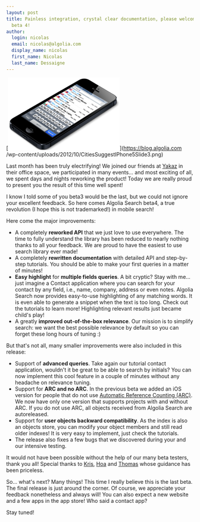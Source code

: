 ```yaml
---
layout: post
title: Painless integration, crystal clear documentation, please welcome Algolia Search
  beta 4!
author:
  login: nicolas
  email: nicolas@algolia.com
  display_name: nicolas
  first_name: Nicolas
  last_name: Dessaigne
---
```


[![](assets/CitiesSuggestIPhone5Slide3-300x194.png)](https://blog.algolia.com
/wp-content/uploads/2012/10/CitiesSuggestIPhone5Slide3.png)

Last month has been truly electrifying! We joined our friends at
[Yakaz](http://www.yakaz.com/) in their office space, we participated in many
events... and most exciting of all, we spent days and nights reworking the
product! Today we are really proud to present you the result of this time well
spent!

I know I told some of you beta3 would be the last, but we could not ignore
your excellent feedback. So here comes Algolia Search beta4, a true revolution
(I hope this is not trademarked!) in mobile search!

Here come the major improvements:

  * A completely **reworked API** that we just love to use everywhere. The time to fully understand the library has been reduced to nearly nothing thanks to all your feedback. We are proud to have the easiest to use search library ever made!
  * A completely **rewritten documentation** with detailed API and step-by-step tutorials. You should be able to make your first queries in a matter of minutes!
  * **Easy highlight** for **multiple fields queries**. A bit cryptic? Stay with me... just imagine a Contact application where you can search for your contact by any field, i.e., name, company, address or even notes. Algolia Search now provides easy-to-use highlighting of any matching words. It is even able to generate a snippet when the text is too long. Check out the tutorials to learn more! Highlighting relevant results just became child's play!
  * A greatly **improved out-of-the-box relevance**. Our mission is to simplify search: we want the best possible relevance by default so you can forget these long hours of tuning :)

But that's not all, many smaller improvements were also included in this
release:

  * Support of **advanced queries**. Take again our tutorial contact application, wouldn't it be great to be able to search by initials? You can now implement this cool feature in a couple of minutes without any headache on relevance tuning.
  * Support for **ARC and no ARC**. In the previous beta we added an iOS version for people that do not use [Automatic Reference Counting (ARC)](http://developer.apple.com/library/mac/#releasenotes/ObjectiveC/RN-TransitioningToARC/Introduction/Introduction.html). We now have only one version that supports projects with and without ARC. If you do not use ARC, all objects received from Algolia Search are autoreleased.
  * Support for **user objects backward compatibility**. As the index is also an objects store, you can modify your object members and still read older indexes! It is very easy to implement, just check the tutorials.
  * The release also fixes a few bugs that we discovered during your and our intensive testing.

It would not have been possible without the help of our many beta testers,
thank you all! Special thanks to [Kris](https://twitter.com/krmarkel),
[Hoa](https://twitter.com/dinh_viet_hoa) and
[Thomas](https://twitter.com/sarfata) whose guidance has been priceless.

So... what's next? Many things! This time I really believe this is the last
beta. The final release is just around the corner. Of course, we appreciate
your feedback nonetheless and always will! You can also expect a new website
and a few apps in the app store! Who said a contact app?

Stay tuned!

